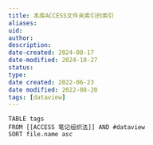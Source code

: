 ```yaml
---
title: 本库ACCESS文件夹索引的索引
aliases: 
uid: 
author: 
description: 
date-created: 2024-08-17
date-modified: 2024-10-27
status: 
type: 
date created: 2022-06-23
date modified: 2022-08-20
tags: [dataview]
---
```


```dataview
TABLE tags
FROM [[ACCESS 笔记组织法]] AND #dataview
SORT file.name asc
```
